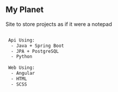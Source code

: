 ## My Planet

Site to store projects as if it were a notepad

```bash

 Api Using:
  - Java + Spring Boot
  - JPA + PostgreSQL
  - Python
 
 Web Using:
  - Angular
  - HTML
  - SCSS
```
